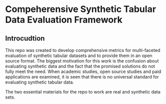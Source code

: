 # Compeherensive Synthetic Tabular Data Evaluation Framework
## Introcudtion
This repo was created to develop comprehensive metrics for multi-faceted evaluation of synthetic tabular datasets and to provide them in an open source format. The biggest motivation for this work is the confusion about evaluating synthetic data and the fact that the promised solutions do not fully meet the need. When academic studies, open source studies and paid applications are examined, it is seen that there is no universal standard for evaluating synthetic tabular data.

The two essential materials for the repo to work are real and synthetic data sets.

